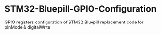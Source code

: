 # STM32-Bluepill-GPIO-Configuration
GPIO registers configuration of STM32 Bluepill replacement code for pinMode &amp; digitalWrite
